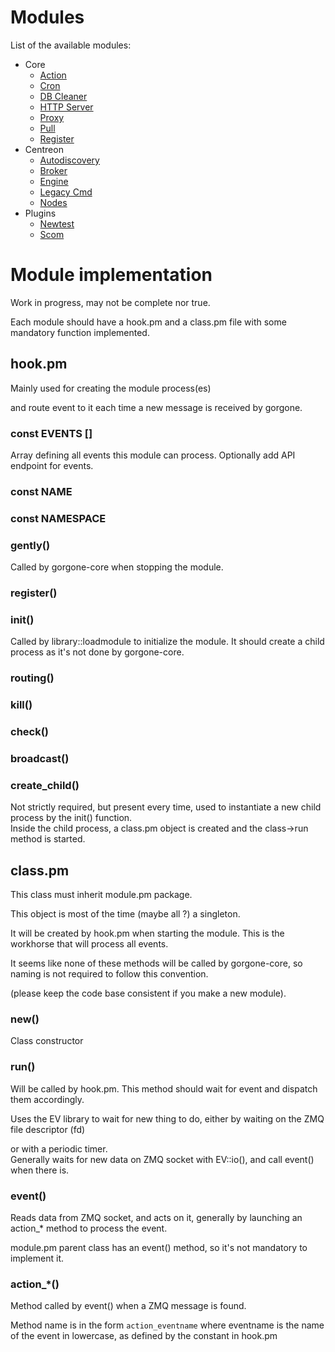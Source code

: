 # Modules

List of the available modules:

* Core
  * [Action](../docs/modules/core/action.md)
  * [Cron](../docs/modules/core/cron.md)
  * [DB Cleaner](../docs/modules/core/dbcleaner.md)
  * [HTTP Server](../docs/modules/core/httpserver.md)
  * [Proxy](../docs/modules/core/proxy.md)
  * [Pull](../docs/modules/core/pull.md)
  * [Register](../docs/modules/core/register.md)
* Centreon
  * [Autodiscovery](../docs/modules/centreon/autodiscovery.md)
  * [Broker](../docs/modules/centreon/statistics.md)
  * [Engine](../docs/modules/centreon/engine.md)
  * [Legacy Cmd](../docs/modules/centreon/legacycmd.md)
  * [Nodes](../docs/modules/centreon/nodes.md)
* Plugins
  * [Newtest](../docs/modules/plugins/newtest.md)
  * [Scom](../docs/modules/plugins/scom.md)

# Module implementation

Work in progress, may not be complete nor true.


Each module should have a hook.pm and a class.pm file with some mandatory function implemented.

## hook.pm

Mainly used for creating the module process(es)

and route event to it each time a new message is received by gorgone.


### const EVENTS []

Array defining all events this module can process. Optionally add API endpoint for events.

### const NAME

### const NAMESPACE


### gently()

Called by gorgone-core when stopping the module.

### register()

### init()

Called by library::loadmodule to initialize the module. It should create a child process as it's not done by gorgone-core.

### routing()

### kill()

### check()

### broadcast()

### create_child()

Not strictly required, but present every time, used to instantiate a new child process by the init() function.\
Inside the child process, a class.pm object is created and the class->run method is started. 

## class.pm

This class must inherit module.pm package.

This object is most of the time (maybe all ?) a singleton.

It will be created by hook.pm when starting the module.
This is the workhorse that will process all events.

It seems like none of these methods will be called by gorgone-core, so naming is not required to follow this convention.

(please keep the code base consistent if you make a new module).

### new()

Class constructor

### run()

Will be called by hook.pm. This method should wait for event and dispatch them accordingly.

Uses the EV library to wait for new thing to do, either by waiting on the ZMQ file descriptor (fd)

or with a periodic timer.\
Generally waits for new data on ZMQ socket with EV::io(), and call event() when there is.

### event()

Reads data from ZMQ socket, and acts on it, generally by launching an action_* method to process the event.

module.pm parent class has an event() method, so it's not mandatory to implement it. 

### action_*()

Method called by event() when a ZMQ message is found.


Method name is in the form `action_eventname` where eventname is the name of the event in lowercase, as defined by the constant in hook.pm  
